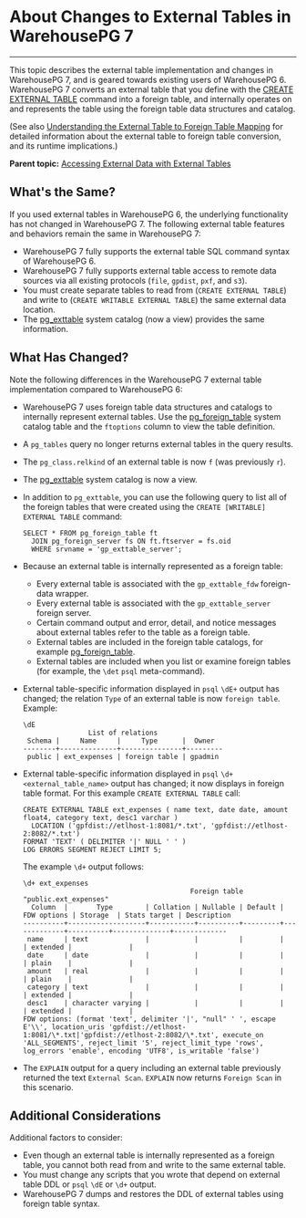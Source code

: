 # About Changes to External Tables in WarehousePG 7
---

This topic describes the external table implementation and changes in WarehousePG 7, and is geared towards existing users of WarehousePG 6. WarehousePG 7 converts an external table that you define with the [CREATE EXTERNAL TABLE](../../ref_guide/sql_commands/CREATE_EXTERNAL_TABLE.html) command into a foreign table, and internally operates on and represents the table using the foreign table data structures and catalog.

(See also [Understanding the External Table to Foreign Table Mapping](map_ext_to_foreign.html) for detailed information about the external table to foreign table conversion, and its runtime implications.)

**Parent topic:** [Accessing External Data with External Tables](../external/external-tables.html)

## <a id="not"></a>What's the Same?

If you used external tables in WarehousePG 6, the underlying functionality has not changed in WarehousePG 7. The following external table features and behaviors remain the same in WarehousePG 7:

- WarehousePG 7 fully supports the external table SQL command syntax of WarehousePG 6.
- WarehousePG 7 fully supports external table access to remote data sources via all existing protocols (`file`, `gpdist`, `pxf`, and `s3`).
- You must create separate tables to read from (`CREATE EXTERNAL TABLE`) and write to (`CREATE WRITABLE EXTERNAL TABLE`) the same external data location.
- The [pg_exttable](../../ref_guide/system_catalogs/catalog_ref-views.html#pg_exttable) system catalog (now a view) provides the same information.

## <a id="changed"></a>What Has Changed?

Note the following differences in the WarehousePG 7 external table implementation compared to WarehousePG 6:

- WarehousePG 7 uses foreign table data structures and catalogs to internally represent external tables. Use the [pg_foreign_table](../../ref_guide/system_catalogs/pg_foreign_table.html) system catalog table and the `ftoptions` column to view the table definition.
- A `pg_tables` query no longer returns external tables in the query results.
- The `pg_class.relkind` of an external table is now `f` (was previously `r`).
- The [pg_exttable](../../ref_guide/system_catalogs/catalog_ref-views.html#pg_exttable) system catalog is now a view.
- In addition to `pg_exttable`, you can use the following query to list all of the foreign tables that were created using the `CREATE [WRITABLE] EXTERNAL TABLE` command:

    ```
    SELECT * FROM pg_foreign_table ft 
      JOIN pg_foreign_server fs ON ft.ftserver = fs.oid
      WHERE srvname = 'gp_exttable_server';
    ```
- Because an external table is internally represented as a foreign table:

    - Every external table is associated with the `gp_exttable_fdw` foreign-data wrapper.
    - Every external table is associated with the `gp_exttable_server` foreign server.
    - Certain command output and error, detail, and notice messages about external tables refer to the table as a foreign table.
    - External tables are included in the foreign table catalogs, for example [pg_foreign_table](../../ref_guide/system_catalogs/pg_foreign_table.html).
    - External tables are included when you list or examine foreign tables (for example, the `\det` `psql` meta-command).
- External table-specific information displayed in `psql` `\dE+` output has changed; the relation `Type` of an external table is now `foreign table`. Example:

    ```
    \dE
                    List of relations
     Schema |     Name     |     Type      |  Owner  
    --------+--------------+---------------+---------
     public | ext_expenses | foreign table | gpadmin
    ```

- External table-specific information displayed in `psql` `\d+ <external_table_name>` output has changed; it now displays in foreign table format. For this example `CREATE EXTERNAL TABLE` call:

    ```
    CREATE EXTERNAL TABLE ext_expenses ( name text, date date, amount float4, category text, desc1 varchar )
      LOCATION ('gpfdist://etlhost-1:8081/*.txt', 'gpfdist://etlhost-2:8082/*.txt')
    FORMAT 'TEXT' ( DELIMITER '|' NULL ' ' )
    LOG ERRORS SEGMENT REJECT LIMIT 5;
    ```

    The example `\d+` output follows:

    ```
    \d+ ext_expenses
                                             Foreign table "public.ext_expenses"
      Column  |       Type        | Collation | Nullable | Default | FDW options | Storage  | Stats target | Description 
    ----------+-------------------+-----------+----------+---------+-------------+----------+--------------+-------------
     name     | text              |           |          |         |             | extended |              | 
     date     | date              |           |          |         |             | plain    |              | 
     amount   | real              |           |          |         |             | plain    |              | 
     category | text              |           |          |         |             | extended |              | 
     desc1    | character varying |           |          |         |             | extended |              | 
    FDW options: (format 'text', delimiter '|', "null" ' ', escape E'\\', location_uris 'gpfdist://etlhost-1:8081/\*.txt|'gpfdist://etlhost-2:8082/\*.txt', execute_on 'ALL_SEGMENTS', reject_limit '5', reject_limit_type 'rows', log_errors 'enable', encoding 'UTF8', is_writable 'false')
    ```
- The `EXPLAIN` output for a query including an external table previously returned the text `External Scan`. `EXPLAIN` now returns `Foreign Scan` in this scenario.

## <a id="other"></a>Additional Considerations

Additional factors to consider:

- Even though an external table is internally represented as a foreign table, you cannot both read from and write to the same external table.
- You must change any scripts that you wrote that depend on external table DDL or `psql` `\dE` or `\d+` output.
- WarehousePG 7 dumps and restores the DDL of external tables using foreign table syntax.


